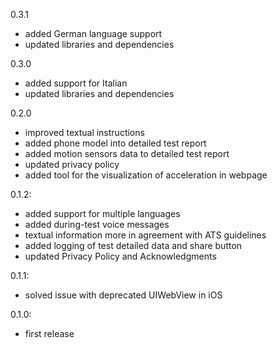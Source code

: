 0.3.1

- added German language support
- updated libraries and dependencies

0.3.0

- added support for Italian
- updated libraries and dependencies

0.2.0

- improved textual instructions
- added phone model into detailed test report
- added motion sensors data to detailed test report
- updated privacy policy
- added tool for the visualization of acceleration in webpage


0.1.2:

- added support for multiple languages
- added during-test voice messages
- textual information more in agreement with ATS guidelines
- added logging of test detailed data and share button
- updated Privacy Policy and Acknowledgments


0.1.1:

- solved issue with deprecated UIWebView in iOS


0.1.0:

- first release
